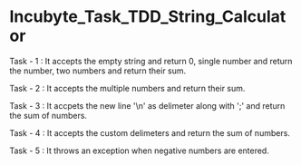 # Incubyte_Task_TDD_String_Calculator

Task - 1 : It accepts the empty string and return 0, single number and return the number, two numbers and return their sum.

Task - 2 : It accepts the multiple numbers and return their sum.

Task - 3 : It accpets the new line '\n' as delimeter along with ';' and return the sum of numbers.

Task - 4 : It accepts the custom delimeters and return the sum of numbers.

Task - 5 : It throws an exception when negative numbers are entered.

